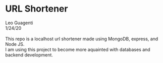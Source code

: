 # URL Shortener
Leo Guagenti <br>
1/24/20 <br><br>
This repo is a localhost url shortener made using MongoDB, express, and Node JS. <br>
I am using this project to become more aquainted with databases and backend development.

